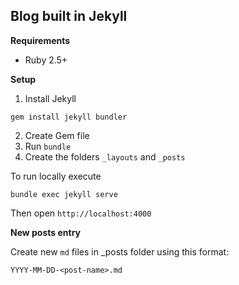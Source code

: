 ## Blog built in Jekyll

**Requirements**

- Ruby 2.5+


**Setup**

1. Install Jekyll

```
gem install jekyll bundler
```

2. Create Gem file
3. Run `bundle`
4. Create the folders `_layouts` and `_posts`

To run locally execute

```
bundle exec jekyll serve
```

Then open `http://localhost:4000`

**New posts entry**

Create new `md` files in _posts folder using this format:

```
YYYY-MM-DD-<post-name>.md
```
